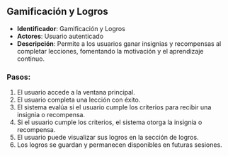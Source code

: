 ## Gamificación y Logros

- **Identificador**: Gamificación y Logros
- **Actores**: Usuario autenticado
- **Descripción**: Permite a los usuarios ganar insignias y recompensas al completar lecciones, fomentando la motivación y el aprendizaje continuo.

### Pasos:

1. El usuario accede a la ventana principal.
2. El usuario completa una lección con éxito.
3. El sistema evalúa si el usuario cumple los criterios para recibir una insignia o recompensa.
4. Si el usuario cumple los criterios, el sistema otorga la insignia o recompensa.
5. El usuario puede visualizar sus logros en la sección de logros.
6. Los logros se guardan y permanecen disponibles en futuras sesiones.

